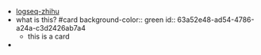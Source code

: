 - [logseq-zhihu](https://zhuanlan.zhihu.com/p/457521121)
- what is this? #card
  background-color:: green
  id:: 63a52e48-ad54-4786-a24a-c3d2426ab7a4
	- this is a card
-